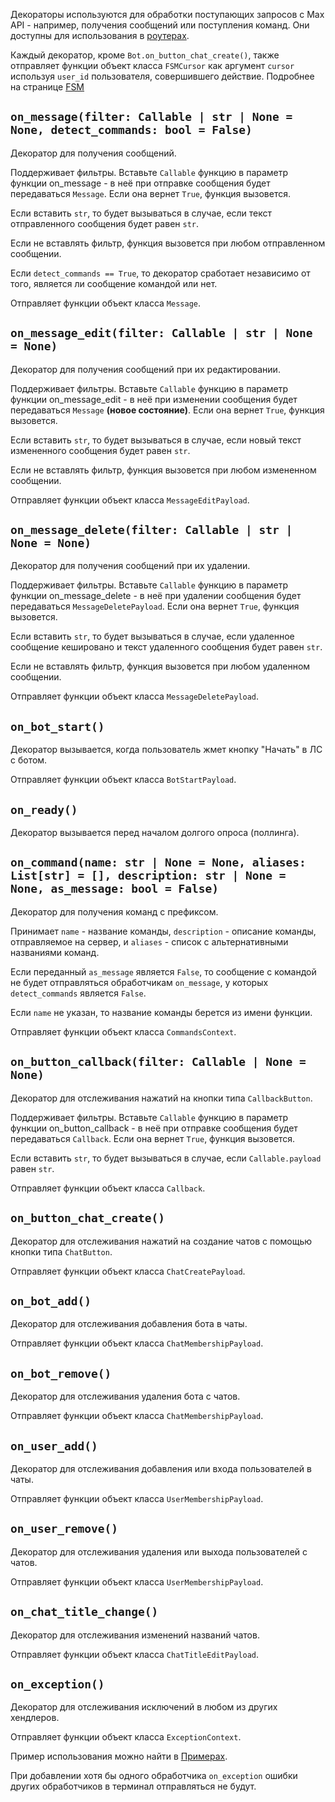 Декораторы используются для обработки поступающих запросов с Max API - например, получения сообщений или поступления команд. Они доступны для использования в [роутерах](Роутеры).

Каждый декоратор, кроме `Bot.on_button_chat_create()`, также отправляет функции объект класса `FSMCursor` как аргумент `cursor` используя `user_id` пользователя, совершившего действие. Подробнее на странице [FSM](FSM)

## `on_message(filter: Callable | str | None = None, detect_commands: bool = False)`

Декоратор для получения сообщений.

Поддерживает фильтры. Вставьте `Callable` функцию в параметр функции on_message - в неё при отправке сообщения будет передаваться `Message`. Если она вернет `True`, функция вызовется.

Если вставить `str`, то будет вызываться в случае, если текст отправленного сообщения будет равен `str`.

Если не вставлять фильтр, функция вызовется при любом отправленном сообщении.

Если `detect_commands == True`, то декоратор сработает независимо от того, является ли сообщение командой или нет.

Отправляет функции объект класса `Message`.

## `on_message_edit(filter: Callable | str | None = None)`

Декоратор для получения сообщений при их редактировании.

Поддерживает фильтры. Вставьте `Callable` функцию в параметр функции on_message_edit - в неё при изменении сообщения будет передаваться `Message` **(новое состояние)**. Если она вернет `True`, функция вызовется.

Если вставить `str`, то будет вызываться в случае, если новый текст измененного сообщения будет равен `str`.

Если не вставлять фильтр, функция вызовется при любом измененном сообщении.

Отправляет функции объект класса `MessageEditPayload`.

## `on_message_delete(filter: Callable | str | None = None)`

Декоратор для получения сообщений при их удалении.

Поддерживает фильтры. Вставьте `Callable` функцию в параметр функции on_message_delete - в неё при удалении сообщения будет передаваться `MessageDeletePayload`. Если она вернет `True`, функция вызовется.

Если вставить `str`, то будет вызываться в случае, если удаленное сообщение кешировано и текст удаленного сообщения будет равен `str`.

Если не вставлять фильтр, функция вызовется при любом удаленном сообщении.

Отправляет функции объект класса `MessageDeletePayload`.

## `on_bot_start()`

Декоратор вызывается, когда пользователь жмет кнопку "Начать" в ЛС с ботом.

Отправляет функции объект класса `BotStartPayload`.

## `on_ready()`

Декоратор вызывается перед началом долгого опроса (поллинга).

## `on_command(name: str | None = None, aliases: List[str] = [], description: str | None = None, as_message: bool = False)`

Декоратор для получения команд с префиксом.

Принимает `name` - название команды, `description` - описание команды, отправляемое на сервер, и `aliases` - список с альтернативными названиями команд.

Если переданный `as_message` является `False`, то сообщение с командой не будет отправляться обработчикам `on_message`, у которых `detect_commands` является `False`.

Если `name` не указан, то название команды берется из имени функции.

Отправляет функции объект класса `CommandsContext`.

## `on_button_callback(filter: Callable | None = None)`

Декоратор для отслеживания нажатий на кнопки типа `CallbackButton`.

Поддерживает фильтры. Вставьте `Callable` функцию в параметр функции on_button_callback - в неё при отправке сообщения будет передаваться `Callback`. Если она вернет `True`, функция вызовется.

Если вставить `str`, то будет вызываться в случае, если `Callable.payload` равен `str`.

Отправляет функции объект класса `Callback`.

## `on_button_chat_create()`

Декоратор для отслеживания нажатий на создание чатов с помощью кнопки типа `ChatButton`.

Отправляет функции объект класса `ChatCreatePayload`.

## `on_bot_add()`

Декоратор для отслеживания добавления бота в чаты.

Отправляет функции объект класса `ChatMembershipPayload`.

## `on_bot_remove()`

Декоратор для отслеживания удаления бота с чатов.

Отправляет функции объект класса `ChatMembershipPayload`.

## `on_user_add()`

Декоратор для отслеживания добавления или входа пользователей в чаты.

Отправляет функции объект класса `UserMembershipPayload`.

## `on_user_remove()`

Декоратор для отслеживания удаления или выхода пользователей с чатов.

Отправляет функции объект класса `UserMembershipPayload`.

## `on_chat_title_change()`

Декоратор для отслеживания изменений названий чатов.

Отправляет функции объект класса `ChatTitleEditPayload`.

## `on_exception()`

Декоратор для отслеживания исключений в любом из других хендлеров.

Отправляет функции объект класса `ExceptionContext`.

Пример использования можно найти в [Примерах](Примеры).

При добавлении хотя бы одного обработчика `on_exception` ошибки других обработчиков в терминал отправляться не будут.
